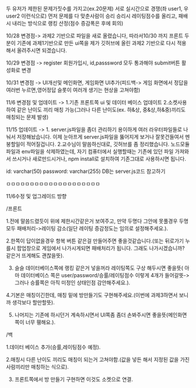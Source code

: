 두 유저가 제한된 문제가짓수를 가지고(ex.20문제) 서로 실시간으로 경쟁(좌 user1, 우 user2 이런식으로)
먼저 문제를 다 맞춘사람이 승리
승리시 레이팅점수를 올리고, 패배시 내리는 방식으로 랭킹 산정(점수 증감폭은 후에 회의)

10/28 변경점-> 과제2 기반으로 파일을 새로 올렸습니다,
              따라서10/30 까지 프론트 두분이 기존에 과제1기반으로 만든 ui쪽을 제가 깃허브에 올린 과제2 기반으로 다시 적용해서 올려주시면 되겠습니다.

10/29 변경점 -> register 회원가입시, id,passsword 모두 통과해야 submit버튼 활성화로 변경

10/31 변경점 -> UI개선및 메인화면, 게임화면 UI추가(피드백-> 게임 화면에서 정답을 여러번 누르면,영어정답 슬롯이 여러개 생기는 현상을 고쳐야함)

11/6 변경점 및 업데이트 -> 1.기존 프론트쪽 ui 및 데이터 베이스 업데이트
                          2.소켓사용하여 같은 난이도 끼리 매칭 가능(그러나 다른 난이도(ex. 하&상, 중&상,하&중)끼리도 매칭되는 문제 발생)

11/15 업데이트 -> 1. server.js파일을 좀더 관리하기 용이하게 여러 라우터파일들로 나눠서 저장해놨습니다. 이제 눈아프게 server.js파일을 뚫어지게 보거나 잘못건들여서 멘붕할일이 적어질겁니다.
                  2.교수님이 말씀하신대로, 깃허브를 좀 정리했습니다. 노드모듈파일과 env파일을 삭제하였는데, 자기 컴퓨터에서 실행할때는 기존에 있던 파일 가져와서 쓰시거나 새로만드시거나, npm install로 설치하여 기존그대로 사용하시면 됩니다.

id: varchar(50)
password: varchar(255)
DB는 server.js코드 참고하기

ㅁㅁㅁㅁㅁㅁㅁㅁㅁㅁㅁㅁㅁㅁㅁㅁㅁㅁㅁㅁ


11/6수정 및 업그레이드 방향

/프론트

1.전에 말씀드렸듯이 위에 제한시간같은거 보여주고, 만약 두명다 그안에 못풀경우 두명 모두 패배처리->레이팅 감소(일단 레이팅 증감정도는 임의로 설정해주세요.).

2.한쪽이 답이없을경우 항복 버튼 같은걸 만들어주면 좋을것같습니다.(또는 뒤로가기 누를시 팝업창으로 게임에서 나가시게되면 패배처리가 됩니다. 그래도 나가시겠습니까? 같은거 뜨게해도 괜찮을뜻).

3. 슬슬 데이터베이스쪽에 랭킹 같은거 넣을꺼라 레이팅쪽도 구상 해두시면 좋을뜻( 아마 데이터베이스 쪽은 user/password/승률/레이팅점수 이렇게 4개가 들어갈뜻-> 그러나 승률쪽은 아직 미정인 상태인점 감안해주세요.).

4.기본은 매칭이긴한데, 매칭 밑에 방만들기도 구현해주세요.(이번에 과제3하면서 보니까 생각보다 할만할뜻).

5. 나머지는 기존에 하시던거 계속하시면서 UI쪽좀 좀더 손봐주시면 좋을뜻(메인화면쪽이 너무 휑해요.).

/백

1.데이터 베이스 추가(승률,레이팅점수 예정).

2.매칭시 다른 난이도 끼리도 매칭이 되는거 고쳐야함.(값을 넣든 해서 지정된 값을 가진 사람끼리만 매칭하는 식으로).

3. 프론트쪽에서 방 만들기 구현하면 이것도 소켓으로 연결.
